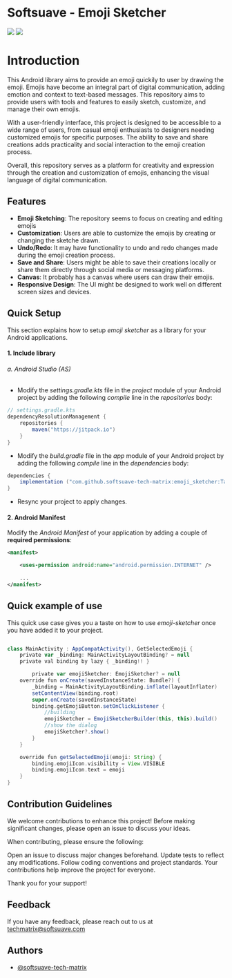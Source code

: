 
# Softsuave - Emoji Sketcher
![](https://img.shields.io/badge/Android-3DDC84?style=for-the-badge&logo=android&logoColor=white)  [![](https://jitpack.io/v/softsuave-tech-matrix/emoji_sketcher.svg)](https://jitpack.io/#softsuave-tech-matrix/emoji_sketcher)
# Introduction
This Android library aims to provide an emoji quickily to user by drawing  the emoji. Emojis have become an integral part of digital communication, adding emotion and context to text-based messages. This repository aims to provide users with tools and features to easily sketch, customize, and manage their own emojis.

With a user-friendly interface, this project is designed to be accessible to a wide range of users, from casual emoji enthusiasts to designers needing customized emojis for specific purposes. The ability to save and share creations adds practicality and social interaction to the emoji creation process.

Overall, this repository serves as a platform for creativity and expression through the creation and customization of emojis, enhancing the visual language of digital communication.


## Features

- **Emoji Sketching**: The repository seems to focus on creating and editing emojis
- **Customization**: Users are able to customize the emojis by creating or changing the sketche drawn.
- **Undo/Redo**: It may have functionality to undo and redo changes made during the emoji creation process.
- **Save and Share**: Users might be able to save their creations locally or share them directly through social media or messaging platforms.
- **Canvas**: It probably has a canvas where users can draw their emojis.
- **Responsive Design**: The UI might be designed to work well on different screen sizes and devices.


## Quick Setup

This section explains how to setup *emoji sketcher* as a library for your Android applications.

#### 1. Include library

###### a. Android Studio (AS)

* Modify the *settings.gradle.kts* file in the *project* module of your Android project by adding the following *compile* line in the *repositories* body:

```gradle
// settings.gradle.kts
dependencyResolutionManagement {
    repositories {
        maven("https://jitpack.io")
    }
}
```

* Modify the *build.gradle* file in the *app* module of your Android project by adding the following *compile* line in the *dependencies* body:
``` gradle
dependencies {
    implementation ("com.github.softsuave-tech-matrix:emoji_sketcher:Tag")
}
``` 
* Resync your project to apply changes.


#### 2. Android Manifest

Modify the *Android Manifest* of your application by adding a couple of **required permissions**:
``` xml
<manifest>

	<uses-permission android:name="android.permission.INTERNET" />
    
	...
</manifest>
```

## Quick example of use

This quick use case gives you a taste on how to use *emoji-sketcher* once you have added it to your project.
```groovy

class MainActivity : AppCompatActivity(), GetSelectedEmoji {
    private var _binding: MainActivityLayoutBinding? = null
    private val binding by lazy { _binding!! }

        private var emojiSketcher: EmojiSketcher? = null
    override fun onCreate(savedInstanceState: Bundle?) {
        _binding = MainActivityLayoutBinding.inflate(layoutInflater)
        setContentView(binding.root)
        super.onCreate(savedInstanceState)
        binding.getEmojiButton.setOnClickListener {
            //building
            emojiSketcher = EmojiSketcherBuilder(this, this).build()
            //show the dialog
            emojiSketcher?.show()
        }
    }

    override fun getSelectedEmoji(emoji: String) {
        binding.emojiIcon.visibility = View.VISIBLE
        binding.emojiIcon.text = emoji
    }
}                                                                                
```

## Contribution Guidelines
We welcome contributions to enhance this project! Before making significant changes, please open an issue to discuss your ideas.

When contributing, please ensure the following:

Open an issue to discuss major changes beforehand.
Update tests to reflect any modifications.
Follow coding conventions and project standards.
Your contributions help improve the project for everyone.

Thank you for your support!

## Feedback

If you have any feedback, please reach out to us at techmatrix@softsuave.com

## Authors

- [@softsuave-tech-matrix](https://github.com/softsuave-tech-matrix)



 